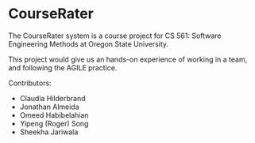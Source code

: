 # CourseRater

The CourseRater system is a course project for CS 561: Software Engineering Methods
at Oregon State University.

This project would give us an hands-on experience of working in a team, and following the 
AGILE practice.

Contributors:

- Claudia Hilderbrand
- Jonathan Almeida
- Omeed Habibelahian
- Yipeng (Roger) Song
- Sheekha Jariwala
